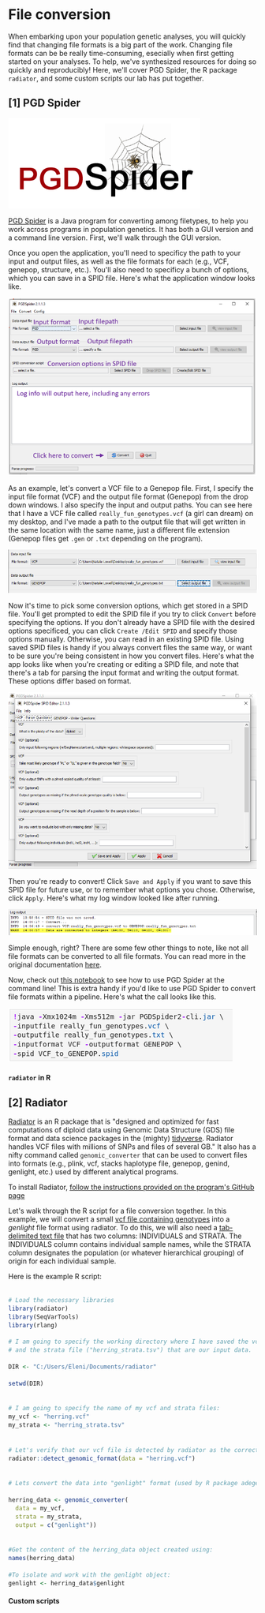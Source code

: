 # File conversion

When embarking upon your population genetic analyses, you will quickly find that changing file formats is a big part of the work. Changing file formats can be be really time-consuming, esecially when first getting started on your analyses. To help, we've synthesized resources for doing so quickly and reproducibly! Here, we'll cover PGD Spider, the R package ``radiator``, and some custom scripts our lab has put together.


## [1] PGD Spider

![logo](https://github.com/merlab-uw/Tutorials/blob/master/imgs_for_repo/pgd_spider_logo.PNG?raw=true)

[PGD Spider](http://www.cmpg.unibe.ch/software/PGDSpider/) is a Java program for converting among filetypes, to help you work across programs in population genetics. It has both a GUI version and a command line version. First, we'll walk through the GUI version.

Once you open the application, you'll need to specificy the path to your input and output files, as well as the file formats for each (e.g., VCF, genepop, structure, etc.). You'll also need to specificy a bunch of options, which you can save in a SPID file. Here's what the application window looks like.

![app_window](https://github.com/merlab-uw/Tutorials/blob/master/imgs_for_repo/pgd_app_orientation.PNG?raw=true)

As an example, let's convert a VCF file to a Genepop file. First, I specify the input file format (VCF) and the output file format (Genepop) from the drop down windows. I also specify the input and output paths. You can see here that I have a VCF file called ``really_fun_genotypes.vcf`` (a girl can dream) on my desktop, and I've made a path to the output file that will get written in the same location with the same name, just a different file extension (Genepop files get ``.gen`` or ``.txt`` depending on the program).

![input_output](https://github.com/merlab-uw/Tutorials/blob/master/imgs_for_repo/pgd_input_output.PNG?raw=true)

Now it's time to pick some conversion options, which get stored in a SPID file. You'll get prompted to edit the SPID file if you try to click ``Convert`` before specifying the options.  If you don't already have a SPID file with the desired options specificed, you can click ``Create /Edit SPID`` and specify those options manually. Otherwise, you can read in an existing SPID file.  Using saved SPID files is handy if you always convert files the same way, or want to be sure you're being consistent in how you convert files. Here's what the app looks like when you're creating or editing a SPID file, and note that there's a tab for parsing the input format and writing the output format. These options differ based on format.

![options](https://github.com/merlab-uw/Tutorials/blob/master/imgs_for_repo/pgd_vcf_options.PNG?raw=true)

Then you're ready to convert! Click ``Save and Apply`` if you want to save this SPID file for future use, or to remember what options you chose. Otherwise, click ``Apply``. Here's what my log window looked like after running.

![log](https://github.com/merlab-uw/Tutorials/blob/master/imgs_for_repo/pgd_log.PNG?raw=true)

Simple enough, right? There are some few other things to note, like not all file formats can be converted to all file formats. You can read more in the original documentation [here](http://www.cmpg.unibe.ch/software/PGDSpider/).

Now, check out [this notebook](https://github.com/merlab-uw/Tutorials/blob/master/file_conversion/using_PGDSpider_at_commandline.ipynb) to see how to use PGD Spider at the command line! This is extra handy if you'd like to use PGD Spider to convert file formats within a pipeline. Here's what the call looks like this.

![cl](https://github.com/merlab-uw/Tutorials/blob/master/imgs_for_repo/pgd_command_line.PNG?raw=true)

#### ``radiator`` in R

## [2] Radiator 

[Radiator](https://thierrygosselin.github.io/radiator/index.html) is an R package that is "designed and optimized for fast computations of diploid data using Genomic Data Structure (GDS) file format and data science packages in the (mighty) [tidyverse](https://www.tidyverse.org/). Radiator handles VCF files with millions of SNPs and files of several GB." It also has a nifty command called  ``` genomic_converter ``` that can be used to convert files into formats (e.g., plink, vcf, stacks haplotype file, genepop, genind, genlight, etc.) used by different analytical programs.

To install Radiator, [follow the instructions provided on the program's GitHub page](https://thierrygosselin.github.io/radiator/index.html)

Let's walk through the R script for a file conversion together. In this example, we will convert a small [vcf file containing genotypes](herring.vcf) into a *genlight* file format using radiator. To do this, we will also need a [tab-delimited text file](herring_strata.tsv) that has two columns: INDIVIDUALS and STRATA. The INDIVIDUALS column contains individual sample names, while the STRATA column designates the population (or whatever hierarchical grouping) of origin for each individual sample.  

Here is the example R script:

``` r

# Load the necessary libraries
library(radiator)
library(SeqVarTools)
library(rlang)

# I am going to specify the working directory where I have saved the vcf file ("herring.vcf")
# and the strata file ("herring_strata.tsv") that are our input data.

DIR <- "C:/Users/Eleni/Documents/radiator"

setwd(DIR)


# I am going to specify the name of my vcf and strata files:
my_vcf <- "herring.vcf"
my_strata <- "herring_strata.tsv" 


# Let's verify that our vcf file is detected by radiator as the correct format:
radiator::detect_genomic_format(data = "herring.vcf")


# Lets convert the data into "genlight" format (used by R package adegenet) using radiator's genomic_converter function

herring_data <- genomic_converter(
  data = my_vcf, 
  strata = my_strata,
  output = c("genlight"))


#Get the content of the herring_data object created using:
names(herring_data)

#To isolate and work with the genlight object:
genlight <- herring_data$genlight

```



#### Custom scripts
